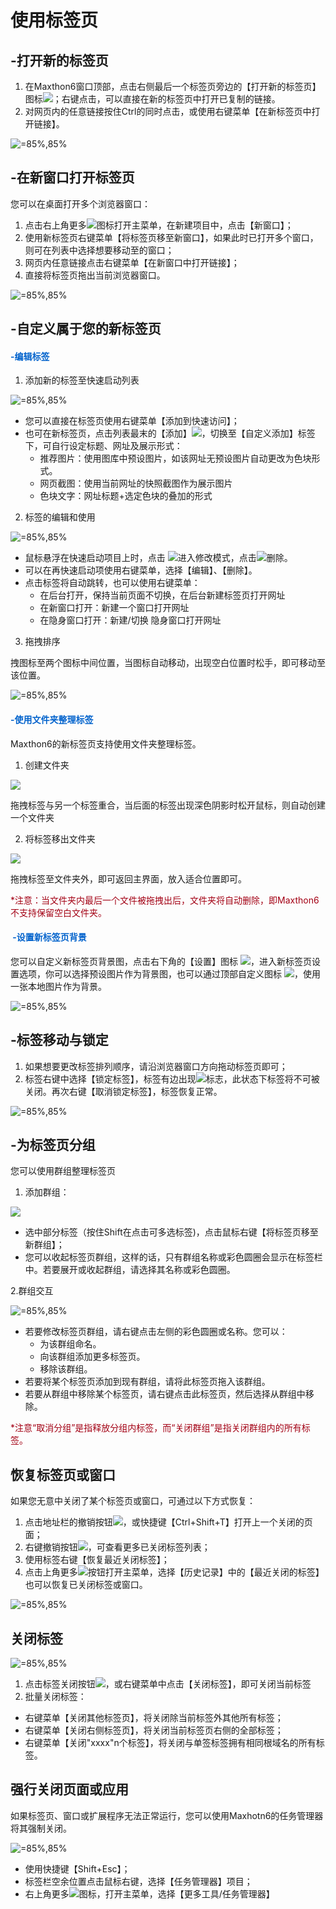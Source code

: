 # 使用标签页

## -打开新的标签页

1. 在Maxthon6窗口顶部，点击右侧最后一个标签页旁边的【打开新的标签页】图标![](images/04-1.png )；右键点击，可以直接在新的标签页中打开已复制的链接。
2. 对网页内的任意链接按住Ctrl的同时点击，或使用右键菜单【在新标签页中打开链接】。

![](images/04-2.png "=85%,85%")


## -在新窗口打开标签页

您可以在桌面打开多个浏览器窗口：

1. 点击右上角更多![](images/03-2.png)图标打开主菜单，在新建项目中，点击【新窗口】；
2. 使用新标签页右键菜单【将标签页移至新窗口】，如果此时已打开多个窗口，则可在列表中选择想要移动至的窗口；
3. 网页内任意链接点击右键菜单【在新窗口中打开链接】；
4. 直接将标签页拖出当前浏览器窗口。

![](images/04-3.png "=85%,85%")




## -自定义属于您的新标签页

#### <font color=#0062CC>-编辑标签</font>

1. 添加新的标签至快速启动列表

![](images/04-4.png "=85%,85%")

- 您可以直接在标签页使用右键菜单【添加到快速访问】；
- 也可在新标签页，点击列表最末的【添加】![](images/04-5.png)，切换至【自定义添加】标签下，可自行设定标题、网址及展示形式：
  - 推荐图片：使用图库中预设图片，如该网址无预设图片自动更改为色块形式。
  - 网页截图：使用当前网址的快照截图作为展示图片
  - 色块文字：网址标题+选定色块的叠加的形式

2. 标签的编辑和使用

![](images/04-6.png "=85%,85%")

- 鼠标悬浮在快速启动项目上时，点击 ![](images/04-7.png)进入修改模式，点击![](images/04-8.png)删除。
- 可以在再快速启动项使用右键菜单，选择【编辑】、【删除】。
- 点击标签将自动跳转，也可以使用右键菜单：
  - 在后台打开，保持当前页面不切换，在后台新建标签页打开网址
  - 在新窗口打开：新建一个窗口打开网址
  - 在隐身窗口打开：新建/切换 隐身窗口打开网址

3. 拖拽排序

拽图标至两个图标中间位置，当图标自动移动，出现空白位置时松手，即可移动至该位置。

![](images/04-9.png "=85%,85%")

#### <font color=#0062CC>-使用文件夹整理标签</font>

Maxthon6的新标签页支持使用文件夹整理标签。

1. 创建文件夹

![](images/04-10.gif)

拖拽标签与另一个标签重合，当后面的标签出现深色阴影时松开鼠标，则自动创建一个文件夹

2. 将标签移出文件夹

![](images/04-11.gif)

拖拽标签至文件夹外，即可返回主界面，放入适合位置即可。

<font color=#A30014>*注意：当文件夹内最后一个文件被拖拽出后，文件夹将自动删除，即Maxthon6不支持保留空白文件夹。</font>



#### <font color=#0062CC> -设置新标签页背景</font>

您可以自定义新标签页背景图，点击右下角的【设置】图标 ![](images/04-12.png)，进入新标签页设置选项，你可以选择预设图片作为背景图，也可以通过顶部自定义图标 ![](images/04-13.png)，使用一张本地图片作为背景。

![](images/04-14.png "=85%,85%")



## -标签移动与锁定

1. 如果想要更改标签排列顺序，请沿浏览器窗口方向拖动标签页即可；
2. 标签右键中选择【锁定标签】，标签有边出现![](images/04-15.png)标志，此状态下标签将不可被关闭。再次右键【取消锁定标签】，标签恢复正常。

![](images/04-16.png "=85%,85%")



## -为标签页分组

您可以使用群组整理标签页

1. 添加群组：

![](images/04-16.gif)

- 选中部分标签（按住Shift在点击可多选标签)，点击鼠标右键【将标签页移至新群组】；
- 您可以收起标签页群组，这样的话，只有群组名称或彩色圆圈会显示在标签栏中。若要展开或收起群组，请选择其名称或彩色圆圈。

2.群组交互

![](images/04-17.png "=85%,85%")

- 若要修改标签页群组，请右键点击左侧的彩色圆圈或名称。您可以：
  - 为该群组命名。
  - 向该群组添加更多标签页。
  - 移除该群组。
- 若要将某个标签页添加到现有群组，请将此标签页拖入该群组。
- 若要从群组中移除某个标签页，请右键点击此标签页，然后选择从群组中移除。

<font color=#A30014>*注意“取消分组”是指释放分组内标签，而“关闭群组”是指关闭群组内的所有标签。</font>



## 恢复标签页或窗口

如果您无意中关闭了某个标签页或窗口，可通过以下方式恢复：

1. 点击地址栏的撤销按钮![](images/04-18.png)，或快捷键【Ctrl+Shift+T】打开上一个关闭的页面；
2. 右键撤销按钮![](images/04-18.png)，可查看更多已关闭标签列表；
3. 使用标签右键【恢复最近关闭标签】；
4. 点击上角更多![](images/03-2.png)按钮打开主菜单，选择【历史记录】中的【最近关闭的标签】也可以恢复已关闭标签或窗口。

![](images/04-19.png "=85%,85%")



## 关闭标签

![](images/04-20.png "=85%,85%")

1. 点击标签关闭按钮![](images/04-21.png)，或右键菜单中点击【关闭标签】，即可关闭当前标签
2. 批量关闭标签：

- 右键菜单【关闭其他标签页】，将关闭除当前标签外其他所有标签；
- 右键菜单【关闭右侧标签页】，将关闭当前标签页右侧的全部标签；
- 右键菜单【关闭"xxxx"n个标签】，将关闭与单签标签拥有相同根域名的所有标签。



## 强行关闭页面或应用

如果标签页、窗口或扩展程序无法正常运行，您可以使用Maxhotn6的任务管理器将其强制关闭。

![](images/04-22.png "=85%,85%")

- 使用快捷键【Shift+Esc】；
- 标签栏空余位置点击鼠标右键，选择【任务管理器】项目；
- 右上角更多![](images/03-2.png)图标，打开主菜单，选择【更多工具/任务管理器】



